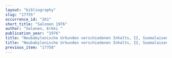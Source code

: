 ```yaml
---
layout: "bibliography"
slug: "17755"
occurrence_id: "261"
short_title: "Salonen 1976"
author: "Salonen, Erkki "
publication_year: "1976"
title: "Neubabylonische Urkunden verschiedenen Inhalts, II, Suomalaisen Tiedeakatemian, Toimitsuksia Annales Academiae Scientiarum Fennicae B/199"
title: "Neubabylonische Urkunden verschiedenen Inhalts, II, Suomalaisen Tiedeakatemian, Toimitsuksia Annales Academiae Scientiarum Fennicae B/199"
previous_item: "17758"
---
```

